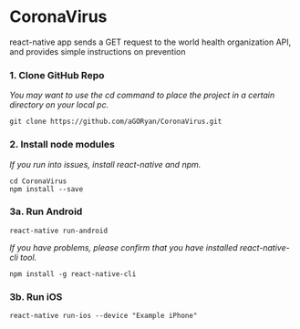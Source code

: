 # CoronaVirus
react-native app sends a GET request to the world health organization API, and provides simple instructions on prevention
### 1. Clone GitHub Repo
*You may want to use the cd command to place the project in a certain directory on your local pc.*
```
git clone https://github.com/aGORyan/CoronaVirus.git
```
### 2. Install node modules
*If you run into issues, install react-native and npm.*
```
cd CoronaVirus
npm install --save
```
### 3a. Run Android
```
react-native run-android
```
*If you have problems, please confirm that you have installed react-native-cli tool.*
```
npm install -g react-native-cli
```
### 3b. Run iOS
```
react-native run-ios --device "Example iPhone"
```

